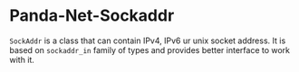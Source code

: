 # Panda-Net-Sockaddr

`SockAddr` is a class that can contain IPv4, IPv6 ur unix socket address. It is based on `sockaddr_in` family of types and provides better interface to work with it.